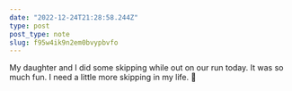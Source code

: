 ```yaml
---
date: "2022-12-24T21:28:58.244Z"
type: post 
post_type: note
slug: f95w4ik9n2em0bvypbvfo
---
```

My daughter and I did some skipping while out on our run today. It was so much fun. I need a little more skipping in my life. 🏃
